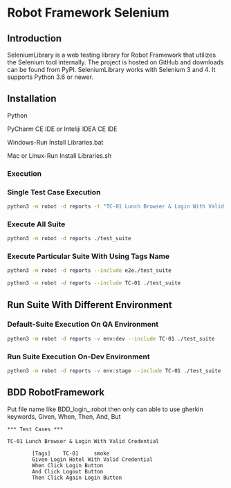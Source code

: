 Robot Framework Selenium
=========================

## Introduction


SeleniumLibrary is a web testing library for Robot Framework that utilizes the Selenium tool internally. The project is hosted on GitHub and downloads can be found from PyPI. SeleniumLibrary works with Selenium 3 and 4. It supports Python 3.6 or newer.

## Installation
Python

PyCharm CE IDE or Inteliji IDEA CE IDE

Windows-Run Install Libraries.bat

Mac or Linux-Run Install Libraries.sh

### Execution


### Single Test Case Execution

```bash
python3 -m robot -d reports -t "TC-01 Lunch Browser & Login With Valid Credential" /test_suite
```

### Execute All Suite

```bash
python3 -m robot -d reports ./test_suite
```
### Execute Particular Suite With Using Tags Name
```bash
python3 -m robot -d reports --include e2e./test_suite
```

```bash
python3 -m robot -d reports --include TC-01 ./test_suite
```

## Run Suite With Different Environment


### Default-Suite Execution On QA Environment

```bash
python3 -m robot -d reports -v env:dev --include TC-01 ./test_suite
```

### Run Suite Execution On-Dev Environment

```bash
python3 -m robot -d reports -v env:stage --include TC-01 ./test_suite
```

## BDD RobotFramework

Put file name like BDD_login_.robot then only can able to use gherkin keywords,
Given, When, Then, And, But

```robotframework
*** Test Cases ***

TC-01 Lunch Browser & Login With Valid Credential

        [Tags]    TC-01     smoke
        Given Login Hotel With Valid Credential
        When Click Login Button
        And Click Logout Button
        Then Click Again Login Button
```